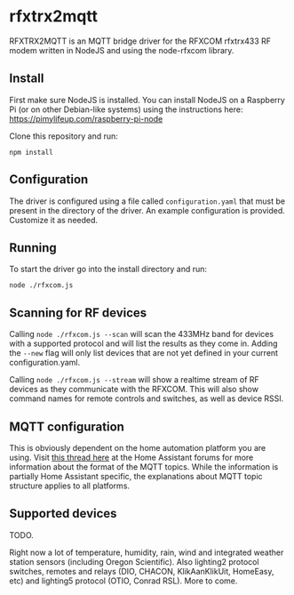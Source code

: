 # rfxtrx2mqtt

RFXTRX2MQTT is an MQTT bridge driver for the RFXCOM rfxtrx433 RF modem written in NodeJS and using the node-rfxcom library.

## Install

First make sure NodeJS is installed. You can install NodeJS on a Raspberry Pi (or on other Debian-like systems) using the instructions here: https://pimylifeup.com/raspberry-pi-node

Clone this repository and run:

`npm install`

## Configuration

The driver is configured using a file called `configuration.yaml` that must be present in the directory of the driver. An example configuration is provided. Customize it as needed.

## Running

To start the driver go into the install directory and run:

`node ./rfxcom.js`

## Scanning for RF devices

Calling `node ./rfxcom.js --scan` will scan the 433MHz band for devices with a supported protocol and will list the results as they come in. Adding the `--new` flag will only list devices that are not yet defined in your current configuration.yaml.

Calling `node ./rfxcom.js --stream` will show a realtime stream of RF devices as they communicate with the RFXCOM. This will also show command names for remote controls and switches, as well as device RSSI.

## MQTT configuration

This is obviously dependent on the home automation platform you are using. Visit [this thread here](https://community.home-assistant.io/t/new-rfxcom-to-mqtt-driver/602091) at the Home Assistant forums for more information about the format of the MQTT topics. While the information is partially Home Assistant specific, the explanations about MQTT topic structure applies to all platforms.

## Supported devices

TODO. 

Right now a lot of temperature, humidity, rain, wind and integrated weather station sensors (including Oregon Scientific). Also lighting2 protocol switches, remotes and relays (DIO, CHACON, KlikAanKlikUit, HomeEasy, etc) and lighting5 protocol (OTIO, Conrad RSL). More to come.
